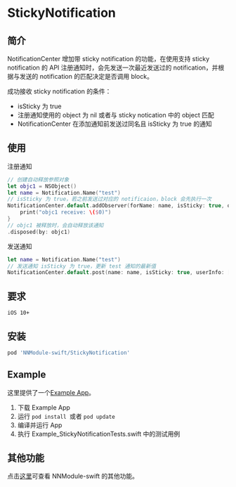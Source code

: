 # StickyNotification

## 简介

NotificationCenter 增加带 sticky notification 的功能，在使用支持 sticky notification 的 API 注册通知时，会先发送一次最近发送过的 notification，并根据与发送的 notification 的匹配决定是否调用 block。

成功接收 sticky notification 的条件：

+ isSticky 为 true
+ 注册通知使用的 object 为 nil 或者与 sticky notication 中的 object 匹配
+ NotificationCenter 在添加通知前发送过同名且 isSticky 为 true 的通知

## 使用

注册通知

```swift
// 创建自动释放参照对象
let objc1 = NSObject()
let name = Notification.Name("test")
// isSticky 为 true，若之前发送过对应的 notificaion，block 会先执行一次
NotificationCenter.default.addObserver(forName: name, isSticky: true, object: nil, queue: nil) {
    print("objc1 receive: \($0)")
}
// objc1 被释放时，会自动释放该通知
.disposed(by: objc1)
```

发送通知

```swift
let name = Notification.Name("test")
// 发送通知 isSticky 为 true，更新 test 通知的最新值
NotificationCenter.default.post(name: name, isSticky: true, userInfo: ["id": "789"])
```

## 要求

`iOS 10+`

## 安装

```ruby
pod 'NNModule-swift/StickyNotification'
```

## Example

这里提供了一个[Example App](../Example_StickyNotification/)。

1. 下载 Example App
2. 运行 `pod install `或者 `pod update`
3. 编译并运行 App
4. 执行 Example_StickyNotificationTests.swift 中的测试用例

## 其他功能

点击[这里](../README.md)可查看 NNModule-swift 的其他功能。